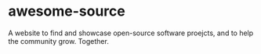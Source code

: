 # awesome-source
A website to find and showcase open-source software proejcts, and to help the community grow. Together. 
